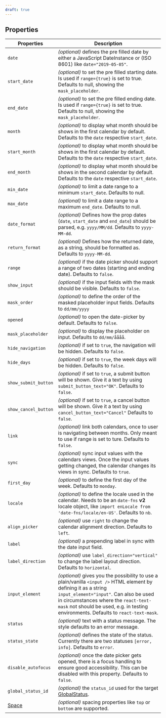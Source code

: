 ```yaml
---
draft: true
---
```


## Properties

| Properties                                      | Description                                                                                                                                                                                                                                                                               |
| ----------------------------------------------- | ----------------------------------------------------------------------------------------------------------------------------------------------------------------------------------------------------------------------------------------------------------------------------------------- |
| `date`                                          | _(optional)_ defines the pre filled date by either a JavaScript DateInstance or (ISO 8601) like `date="2019-05-05"`.                                                                                                                                                                      |
| `start_date`                                    | _(optional)_ to set the pre filled starting date. Is used if `range={true}` is set to true. Defaults to null, showing the `mask_placeholder`.                                                                                                                                             |
| `end_date`                                      | _(optional)_ to set the pre filled ending date. Is used if `range={true}` is set to true. Defaults to null, showing the `mask_placeholder`.                                                                                                                                               |
| `month`                                         | _(optional)_ to display what month should be shows in the first calendar by default. Defaults to the `date` respective `start_date`.                                                                                                                                                      |
| `start_month`                                   | _(optional)_ to display what month should be shows in the first calendar by default. Defaults to the `date` respective `start_date`.                                                                                                                                                      |
| `end_month`                                     | _(optional)_ to display what month should be shows in the second calendar by default. Defaults to the `date` respective `start_date`.                                                                                                                                                     |
| `min_date`                                      | _(optional)_ to limit a date range to a minimum `start_date`. Defaults to null.                                                                                                                                                                                                           |
| `max_date`                                      | _(optional)_ to limit a date range to a maximum `end_date`. Defaults to null.                                                                                                                                                                                                             |
| `date_format`                                   | _(optional)_ Defines how the prop dates (`date`, `start_date` and `end_date`) should be parsed, e.g. `yyyy/MM/dd`. Defaults to `yyyy-MM-dd`.                                                                                                                                              |
| `return_format`                                 | _(optional)_ Defines how the returned date, as a string, should be formatted as. Defaults to `yyyy-MM-dd`.                                                                                                                                                                                |
| `range`                                         | _(optional)_ if the date picker should support a range of two dates (starting and ending date). Defaults to `false`.                                                                                                                                                                      |
| `show_input`                                    | _(optional)_ if the input fields with the mask should be visible. Defaults to `false`.                                                                                                                                                                                                    |
| `mask_order`                                    | _(optional)_ to define the order of the masked placeholder input fields. Defaults to `dd/mm/yyyy`                                                                                                                                                                                         |
| `opened`                                        | _(optional)_ to open the date-picker by default. Defaults to `false`.                                                                                                                                                                                                                     |
| `mask_placeholder`                              | _(optional)_ to display the placeholder on input. Defaults to `dd/mm/åååå`.                                                                                                                                                                                                               |
| `hide_navigation`                               | _(optional)_ if set to `true`, the navigation will be hidden. Defaults to `false`.                                                                                                                                                                                                        |
| `hide_days`                                     | _(optional)_ if set to `true`, the week days will be hidden. Defaults to `false`.                                                                                                                                                                                                         |
| `show_submit_button`                            | _(optional)_ if set to `true`, a submit button will be shown. Give it a text by using `submit_button_text="OK"`. Defaults to `false`.                                                                                                                                                     |
| `show_cancel_button`                            | _(optional)_ if set to `true`, a cancel button will be shown. Give it a text by using `cancel_button_text="Cancel"` Defaults to `false`.                                                                                                                                                  |
| `link`                                          | _(optional)_ link both calendars, once to user is navigating between months. Only meant to use if range is set to ture. Defaults to `false`.                                                                                                                                              |
| `sync`                                          | _(optional)_ sync input values with the calendars views. Once the input values getting changed, the calendar changes its views in sync. Defaults to `true`.                                                                                                                               |
| `first_day`                                     | _(optional)_ to define the first day of the week. Defaults to `monday`.                                                                                                                                                                                                                   |
| `locale`                                        | _(optional)_ to define the locale used in the calendar. Needs to be an `date-fns` **v2** locale object, like `import enLocale from 'date-fns/locale/en-US'`. Defaults to `nb`.                                                                                                            |
| `align_picker`                                  | _(optional)_ use `right` to change the calendar alignment direction. Defaults to `left`.                                                                                                                                                                                                  |
| `label`                                         | _(optional)_ a prepending label in sync with the date input field.                                                                                                                                                                                                                        |
| `label_direction`                               | _(optional)_ use `label_direction="vertical"` to change the label layout direction. Defaults to `horizontal`.                                                                                                                                                                             |
| `input_element`                                 | _(optional)_ gives you the possibility to use a plain/vanilla `<input />` HTML element by defining it as a string `input_element="input"`. Can also be used in circumstances where the `react-text-mask` not should be used, e.g. in testing environments. Defaults to `react-text-mask`. |
| `status`                                        | _(optional)_ text with a status message. The style defaults to an error message.                                                                                                                                                                                                          |
| `status_state`                                  | _(optional)_ defines the state of the status. Currently there are two statuses `[error, info]`. Defaults to `error`.                                                                                                                                                                      |
| `disable_autofocus`                             | _(optional)_ once the date picker gets opened, there is a focus handling to ensure good accessibility. This can be disabled with this property. Defaults to `false`.                                                                                                                      |
| `global_status_id`                              | _(optional)_ the `status_id` used for the target [GlobalStatus](/uilib/components/global-status).                                                                                                                                                                                         |
| [Space](/uilib/components/space#tab-properties) | _(optional)_ spacing properties like `top` or `bottom` are supported.                                                                                                                                                                                                                     |
